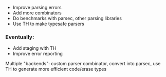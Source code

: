 - Improve parsing errors
- Add more combinators
- Do benchmarks with parsec, other parsing libraries
- Use TH to make typesafe parsers

### Eventually:
- Add staging with TH
- Improve error reporting

Multiple "backends": custom parser combinator, convert into parsec, use TH to generate more efficient code/erase types